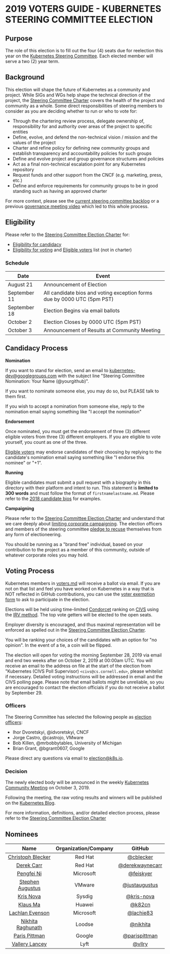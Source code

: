 # 2019 VOTERS GUIDE - KUBERNETES STEERING COMMITTEE ELECTION

## Purpose

The role of this election is to fill out the four (4) seats due for
reelection this year on the [Kubernetes Steering Committee]. Each elected
member will serve a two (2) year term.

## Background

This election will shape the future of Kubernetes as a community and project.
While SIGs and WGs help shape the technical direction of the project, the
[Steering Committee Charter] covers the health of the project and community
as a whole. Some direct responsibilities of steering members to consider as you are deciding
whether to run or who to vote for:

* Through the chartering review process, delegate ownership of, responsibility
  for and authority over areas of the project to specific entities
* Define, evolve, and defend the non-technical vision / mission and the values
  of the project
* Charter and refine policy for defining new community groups and establish transparency and accountability policies for such groups
* Define and evolve project and group governance
  structures and policies
* Act as a final non-technical escalation point for any Kubernetes repository
* Request funds and other support from the CNCF (e.g. marketing, press, etc.)
* Define and enforce requirements for community groups to be in good standing
  such as having an approved charter

For more context, please see the [current steering committee backlog] or a
previous [governance meeting video] which led to this whole process.

## Eligibility

Please refer to the [Steering Committee Election Charter] for:

- [Eligibility for candidacy]
- [Eligibility for voting] and [Eligible voters] list (not in charter)

### Schedule

| Date         | Event                    |
| ------------ | ------------------------ |
| August 21    | Announcement of Election |
| September 11 | All candidate bios and voting exception forms due by 0000 UTC (5pm PST) |
| September 18 | Election Begins via email ballots |
| October 2    | Election Closes by 0000 UTC (5pm PST) |
| October 3    | Announcement of Results at Community Meeting |

## Candidacy Process

**Nomination**

If you want to stand for election, send an email to kubernetes-dev@googlegroups.com
with the subject line "Steering Committee Nomination: Your Name (@yourgithub)".

If you want to nominate someone else, you may do so, but PLEASE talk to them
first.

If you wish to accept a nomination from someone else, reply to the nomination
email saying something like "I accept the nomination"

**Endorsement**

Once nominated, you must get the endorsement of three (3) different eligible
voters from three (3) different employers.  If you are eligible to vote
yourself, you count as one of the three.

[Eligible voters] may endorse candidates of their choosing by replying to the
candidate's nomination email saying something like "I endorse this nominee"
or "+1".

**Running**

Eligible candidates must submit a pull request with a biography in this
directory with their platform and intent to run. This statement is
**limited to 300 words** and must follow the format of `firstnamelastname.md`.
Please refer to the [2018 candidate bios] for examples.

**Campaigning**

Please refer to the [Steering Committee Election Charter] and understand
that we care deeply about [limiting corporate campaigning]. The election
officers and members of the steering committee [pledge to recuse] themselves
from any form of electioneering.

You should be running as a "brand free" individual, based on your contribution
to the project as a member of this community, outside of whatever corporate
roles you may hold.

## Voting Process

Kubernetes members in [voters.md] will receive a ballot via email. If you are
not on that list and feel you have worked on Kubernetes in a way that is NOT
reflected in GitHub contributions, you can use the [voter exemption form] to ask
to participate in the election.

Elections will be held using time-limited [Condorcet] ranking on [CIVS]
using the [IRV method]. The top vote getters will be elected to the open
seats.

Employer diversity is encouraged, and thus maximal representation will be
enforced as spelled out in the [Steering Committee Election Charter].

You will be ranking your choices of the candidates with an option for
"no opinion". In the event of a tie, a coin will be flipped.

The election will open for voting the morning September 28, 2019 via email and
end two weeks after on October 2, 2019 at 00:00am UTC. You will receive an email
to the address on file at the start of the election from "Kubernetes (CIVS Poll
Supervisor) `<civs@cs.cornell.edu>`, please whitelist if necessary. Detailed
voting instructions will be addressed in email and the CIVS polling page. Please
note that email ballots might be unreliable, so you are encouraged to contact
the election officials if you do not receive a ballot by September 29.

### Officers

The Steering Committee has selected the following people as [election officers]:
- Ihor Dvoretskyi, @idvoretskyi, CNCF
- Jorge Castro, @castrojo, VMware
- Bob Killen, @mrbobbytables, University of Michigan
- Brian Grant, @bgrant0607, Google

Please direct any questions via email to <election@k8s.io>.

### Decision

The newly elected body will be announced in the weekly [Kubernetes Community Meeting]
on October 3, 2019.

Following the meeting, the raw voting results and winners will be published on the
[Kubernetes Blog].

For more information, definitions, and/or detailed election process, please refer to
the [Steering Committee Election Charter]

## Nominees

|                    Name                    | Organization/Company |                        GitHub                        |
|:------------------------------------------:|:--------------------:|:----------------------------------------------------:|
| [Christoph Blecker](./christophblecker.md) |        Red Hat       | [@cblecker](https://github.com/cblecker)             |
| [Derek Carr](./derekcarr.md)               |        Red Hat       | [@derekwaynecarr](https://github.com/derekwaynecarr) |
| [Pengfei Ni](./pengfeini.md)               |       Microsoft      | [@feiskyer](https://github.com/feiskyer)             |
| [Stephen Augustus](./stephenaugustus.md)   |        VMware        | [@justaugustus](https://github.com/justaugustus)     |
| [Kris Nova](./krisnova.md)                 |        Sysdig        | [@kris-nova](https://github.com/kris-nova)           |
| [Klaus Ma](./klausma.md)                   |        Huawei        | [@k82cn](https://github.com/k82cn)                   |
| [Lachlan Evenson](./lachlanevenson.md)     |       Microsoft      | [@lachie83](https://github.com/lachie83)             |
| [Nikhita Raghunath](./nikhitaraghunath.md) |        Loodse        | [@nikhita](https://github.com/nikhita)               |
| [Paris Pittman](./parispittman.md)         |        Google        | [@parispittman](https://github.com/parispittman)     |
| [Vallery Lancey](./vallerylancey.md)       |         Lyft         | [@vllry](https://github.com/vllry)                   |

[Kubernetes Steering Committee]: https://github.com/kubernetes/steering
[Steering Committee Charter]: https://github.com/kubernetes/steering/blob/master/charter.md
[current steering committee backlog]: https://github.com/kubernetes/steering/projects/1
[governance meeting video]: https://www.youtube.com/watch?v=ltRKXLl0RaE&list=PL69nYSiGNLP1pkHsbPjzAewvMgGUpkCnJ&index=23

[Steering Committee Election Charter]: https://git.k8s.io/steering/elections.md
[Eligibility for voting]: https://github.com/kubernetes/steering/blob/master/elections.md#eligibility-for-voting
[Eligibility for candidacy]: https://github.com/kubernetes/steering/blob/master/elections.md#eligibility-for-candidacy
[limiting corporate campaigning]: https://github.com/kubernetes/steering/blob/master/elections.md#limiting-corporate-campaigning
[pledge to recuse]: https://github.com/kubernetes/steering/blob/master/elections.md#steering-committee-and-election-officer-recusal

[Condorcet]: https://en.wikipedia.org/wiki/Condorcet_method
[CIVS]: http://civs.cs.cornell.edu/
[IRV method]: https://www.daneckam.com/?p=374

[2018 candidate bios]: https://github.com/kubernetes/community/tree/master/events/elections/2018
[election officers]: https://github.com/kubernetes/community/tree/master/events/elections#election-officers
[Kubernetes Community Meeting]: https://github.com/kubernetes/community/blob/master/events/community-meeting.md
[Kubernetes Blog]: https://kubernetes.io/blog/
[eligible voters]: https://github.com/kubernetes/community/blob/master/events/elections/2019/voters.md
[voter exemption form]: https://www.surveymonkey.com/r/k8s-sc-election-2019
[voters.md]: ./voters.md
